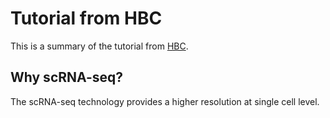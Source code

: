# Tutorial from HBC
This is a summary of the tutorial from [HBC](https://github.com/hbctraining/scRNA-seq).

## Why scRNA-seq?
The scRNA-seq technology provides a higher resolution at single cell level. 
